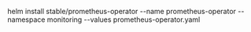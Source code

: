 
helm install stable/prometheus-operator --name prometheus-operator --namespace monitoring --values prometheus-operator.yaml
